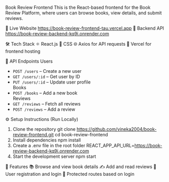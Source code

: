 Book Review Frontend
This is the React-based frontend for the Book Review Platform, where users can browse books, view details, and submit reviews.






🔗 Live Website
https://book-review-frontend-tau.vercel.app
🔗 Backend API
 https://book-review-backend-kq9i.onrender.com
 

🛠️ Tech Stack
⚛️ React.js
🎨 CSS
🌐 Axios for API requests
🚀 Vercel for frontend hosting


 🚀 API Endpoints
 Users
- `POST /users` – Create a new user  
- `GET /users/:id` – Get user by ID  
- `PUT /users/:id` – Update user profile  
 Books
- `POST /books` – Add a new book  
 Reviews
- `GET /reviews` – Fetch all reviews  
- `POST /reviews` – Add a review  

⚙️ Setup Instructions (Run Locally)
1. Clone the repository
 git clone https://github.com/vineka2004/book-review-frontend.git
 cd book-review-frontend
2. Install dependencies
 npm install
3. Create a .env file in the root folder
   REACT_APP_API_URL=https://book-review-backend-kq9i.onrender.com
4. Start the development server
  npm start

📌 Features
📚 Browse and view book details
✍️ Add and read reviews
👤 User registration and login
🔐 Protected routes based on login
